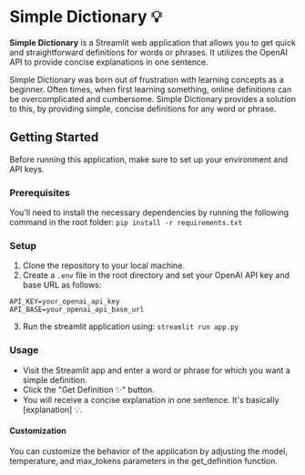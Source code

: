 # Simple Dictionary 💡

**Simple Dictionary** is a Streamlit web application that allows you to get quick and straightforward definitions for words or phrases. It utilizes the OpenAI API to provide concise explanations in one sentence.

Simple Dictionary was born out of frustration with learning concepts as a beginner. Often times, when first learning something, online definitions can be overcomplicated and cumbersome. Simple Dictionary provides a solution to this, by providing simple, concise definitions for any word or phrase.

## Getting Started

Before running this application, make sure to set up your environment and API keys.

### Prerequisites

You'll need to install the necessary dependencies by running the following command in the root folder: `pip install -r requirements.txt`

### Setup

1. Clone the repository to your local machine.
2. Create a `.env` file in the root directory and set your OpenAI API key and base URL as follows:

```plaintext
API_KEY=your_openai_api_key
API_BASE=your_openai_api_base_url
```

3. Run the streamlit application using: `streamlit run app.py`

### Usage

- Visit the Streamlit app and enter a word or phrase for which you want a simple definition.
- Click the "Get Definition ✨" button.
- You will receive a concise explanation in one sentence. It's basically [explanation] 💡.

#### Customization

You can customize the behavior of the application by adjusting the model, temperature, and max_tokens parameters in the get_definition function.
